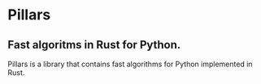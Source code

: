 # Pillars

## Fast algoritms in Rust for Python.

Pillars is a library that contains fast algorithms for Python implemented in Rust.
